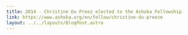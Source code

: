 ```yaml
---
title: 2014 - Christine Du Preez elected to the Ashoka Fellowship
link: https://www.ashoka.org/en/fellow/christine-du-preeze
layout: ../../layouts/BlogPost.astro
---
```


